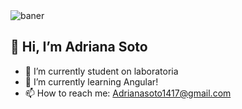 <img src="./img/Banner.png" alt="baner">

## 👋 Hi, I’m  Adriana Soto

- 👀 I’m currently student on laboratoria
- 🌱 I’m currently learning Angular!
- 📫 How to reach me: Adrianasoto1417@gmail.com

<!-- Estoy estudiando Desarrollo Web en Laboratoria. -->
<!-- - 💞️ I’m looking to collaborate on ... -->
<!---
adriana17soto/adriana17soto is a ✨ special ✨ repository because its `README.md` (this file) appears on your GitHub profile.
You can click the Preview link to take a look at your changes.
--->
